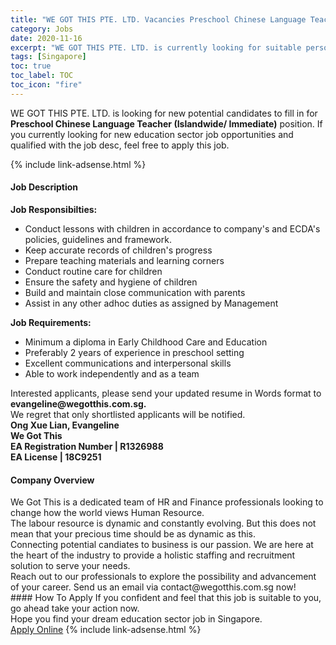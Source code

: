 ```yaml
---
title: "WE GOT THIS PTE. LTD. Vacancies Preschool Chinese Language Teacher (Islandwide/ Immediate)" 
category: Jobs 
date: 2020-11-16 
excerpt: "WE GOT THIS PTE. LTD. is currently looking for suitable person to fill in the Preschool Chinese Language Teacher (Islandwide/ Immediate) which positioned at Singapore" 
tags: [Singapore] 
toc: true 
toc_label: TOC 
toc_icon: "fire" 
--- 
```


<p>WE GOT THIS PTE. LTD. is looking for new potential candidates to fill in for <b>Preschool Chinese Language Teacher (Islandwide/ Immediate)</b> position. If you currently looking for new education sector job opportunities and qualified with the job desc, feel free to apply this job.
</p>{% include link-adsense.html %} 
 <div><div><div><h4>Job Description</h4></div></div><div><div><span><div><div><strong>Job Responsibilties:</strong></div><ul><li>Conduct lessons with children in accordance to company's and ECDA's policies, guidelines and framework.</li><li>Keep accurate records of children's progress</li><li>Prepare teaching materials and learning corners</li><li>Conduct routine care for children</li><li>Ensure the safety and hygiene of children</li><li>Build and maintain close communication with parents</li><li>Assist in any other adhoc duties as assigned by Management</li></ul><div><strong>Job Requirements:</strong></div><ul><li>Minimum a diploma in Early Childhood Care and Education</li><li>Preferably 2 years of experience in preschool setting</li><li>Excellent communications and interpersonal skills</li><li>Able to work independently and as a team</li></ul><div><div>Interested applicants, please send your updated resume in Words format to <strong>evangeline@wegotthis.com.sg.</strong><br>We regret that only shortlisted applicants will be notified.</div><div><strong>Ong Xue Lian, Evangeline<br>We Got This<br>EA Registration Number | R1326988<br>EA License | 18C9251</strong></div></div></div></span></div></div></div> 
<div><div><div><h4>Company Overview</h4></div></div><div><div><span><div><div>We Got This is a dedicated team of HR and Finance professionals looking to change how the world views Human Resource.</div><div>The labour resource is dynamic and constantly evolving. But this does not mean that your precious time should be as dynamic as this.</div><div>Connecting potential candiates to business is our passion. We are here at the heart of the industry to provide a holistic staffing and recruitment solution to serve your needs.</div><div>Reach out to our professionals to explore the possibility and advancement of your career. Send us an email via contact@wegotthis.com.sg now!</div></div></span></div></div></div> 
#### How To Apply 
If you confident and feel that this job is suitable to you, go ahead take your action now. <br/> 
Hope you find your dream education sector job in Singapore. <br/> 
<a href="https://www.jobstreet.com.my/en/job/preschool-chinese-language-teacher-islandwide-immediate-8200729/origin/sg?jobId=jobstreet-sg-job-8200729&sectionRank=28&token=0~89a5f92b-ced3-4436-88bb-1715de411ece&fr=SRP%20View%20In%20New%20Ta" class="btn btn--info" target="_blank" rel="nofollow noopenner">Apply Online</a> 
{% include link-adsense.html %} 